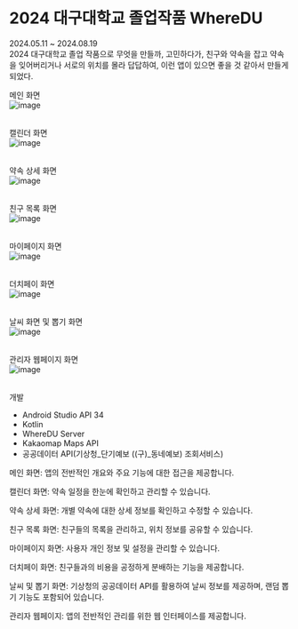 # 2024 대구대학교 졸업작품 WhereDU
2024.05.11 ~ 2024.08.19<br>
2024 대구대학교 졸업 작품으로 무엇을 만들까, 고민하다가, 친구와 약속을 잡고 약속을 잊어버리거나 서로의 위치를 몰라 답답하여, 이런 앱이 있으면 좋을 것 같아서 만들게 되었다.<br>

메인 화면<br>
![image](https://github.com/user-attachments/assets/13f9af72-4222-468d-9f92-79ce8a73f0e7)<br><br>

캘린더 화면<br>
![image](https://github.com/user-attachments/assets/a59c076f-9034-4dc7-aa7a-b6fb66a11cdb)<br><br>

약속 상세 화면<br>
![image](https://github.com/user-attachments/assets/746ff114-d41e-4479-952d-b463b1a8411f)<br><br>

친구 목록 화면<br>
![image](https://github.com/user-attachments/assets/f55f887b-669d-4284-bf11-ad122c610bef)<br><br>

마이페이지 화면<br>
![image](https://github.com/user-attachments/assets/c2854cd6-b6e7-4ae5-b213-7e57e701755a)<br><br>

더치페이 화면<br>
![image](https://github.com/user-attachments/assets/a56e9232-659d-40de-ae9a-a6529789a521)<br><br>

날씨 화면 및 뽑기 화면<br>
![image](https://github.com/user-attachments/assets/7924fe5a-57cc-4be7-a923-7e566bf805c2)<br><br>

관리자 웹페이지 화면<br>
![image](https://github.com/user-attachments/assets/db5552e1-24ea-41b5-b18e-2ff786767b8d)<br><br>

개발
* Android Studio API 34
* Kotlin
* WhereDU Server
* Kakaomap Maps API
* 공공데이터 API(기상청_단기예보 ((구)_동네예보) 조회서비스)


메인 화면: 앱의 전반적인 개요와 주요 기능에 대한 접근을 제공합니다.​

캘린더 화면: 약속 일정을 한눈에 확인하고 관리할 수 있습니다.​

약속 상세 화면: 개별 약속에 대한 상세 정보를 확인하고 수정할 수 있습니다.​

친구 목록 화면: 친구들의 목록을 관리하고, 위치 정보를 공유할 수 있습니다.​

마이페이지 화면: 사용자 개인 정보 및 설정을 관리할 수 있습니다.​

더치페이 화면: 친구들과의 비용을 공정하게 분배하는 기능을 제공합니다.​

날씨 및 뽑기 화면: 기상청의 공공데이터 API를 활용하여 날씨 정보를 제공하며, 랜덤 뽑기 기능도 포함되어 있습니다.​

관리자 웹페이지: 앱의 전반적인 관리를 위한 웹 인터페이스를 제공합니다.
